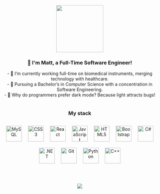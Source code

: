 <div align="center">
  <img src="https://avatars.githubusercontent.com/u/185431196?s=400&u=f33335c053b1d7e2d9eeb626b613062b853970d3&v=4" align="center" height="150" width="150" />
</div>

### <div align="center">👋 I'm Matt, a Full-Time Software Engineer!</div>

<div align="center"> - 🔭 I’m currently working full-time on biomedical instruments, merging technology with healthcare. </div>
<div align="center"> - 🌱 Pursuing a Bachelor’s in Computer Science with a concentration in Software Engineering. </div>
<div align="center"> - 🐞 Why do programmers prefer dark mode? Because light attracts bugs! </div>

<br/>

### <div align="center"> My stack </div>

<div align="center" style="display: flex; flex-wrap: wrap; justify-content: center; margin: 20px 0;">
  <a href="https://www.mysql.com/" target="_blank"><img style="margin: 10px; border: none;" src="https://profilinator.rishav.dev/skills-assets/mysql-original-wordmark.svg" alt="MySQL" height="50" /></a>
  <a href="https://www.w3schools.com/css/" target="_blank"><img style="margin: 10px; border: none;" src="https://profilinator.rishav.dev/skills-assets/css3-original-wordmark.svg" alt="CSS3" height="50" /></a>
  <a href="https://reactjs.org/" target="_blank"><img style="margin: 10px; border: none;" src="https://profilinator.rishav.dev/skills-assets/react-original-wordmark.svg" alt="React" height="50" /></a>
  <a href="https://www.javascript.com/" target="_blank"><img style="margin: 10px; border: none;" src="https://profilinator.rishav.dev/skills-assets/javascript-original.svg" alt="JavaScript" height="50" /></a>
  <a href="https://en.wikipedia.org/wiki/HTML5" target="_blank"><img style="margin: 10px; border: none;" src="https://profilinator.rishav.dev/skills-assets/html5-original-wordmark.svg" alt="HTML5" height="50" /></a>
  <a href="https://getbootstrap.com/docs/3.4/javascript/" target="_blank"><img style="margin: 10px; border: none;" src="https://profilinator.rishav.dev/skills-assets/bootstrap-plain.svg" alt="Bootstrap" height="50" /></a>
  <a href="https://docs.microsoft.com/en-us/dotnet/csharp/" target="_blank"><img style="margin: 10px; border: none;" src="https://profilinator.rishav.dev/skills-assets/csharp-original.svg" alt="C#" height="50" /></a>
  <a href="https://dotnet.microsoft.com/download/dotnet-framework" target="_blank"><img style="margin: 10px; border: none;" src="https://profilinator.rishav.dev/skills-assets/dot-net-original-wordmark.svg" alt=".NET" height="50" /></a>
  <a href="https://github.com/" target="_blank"><img style="margin: 10px; border: none;" src="https://profilinator.rishav.dev/skills-assets/git-scm-icon.svg" alt="Git" height="50" /></a>
  <a href="https://www.python.org/" target="_blank"><img style="margin: 10px; border: none;" src="https://profilinator.rishav.dev/skills-assets/python-original.svg" alt="Python" height="50" /></a>
  <a href="https://www.cplusplus.com/" target="_blank"><img style="margin: 10px; border: none;" src="https://profilinator.rishav.dev/skills-assets/cplusplus-original.svg" alt="C++" height="50" /></a>
</div>

<br/>
<br/>


<div align="center">
  <img src="https://komarev.com/ghpvc/?username=404MattNotFound&&style=flat-square" align="center" />
</div>

